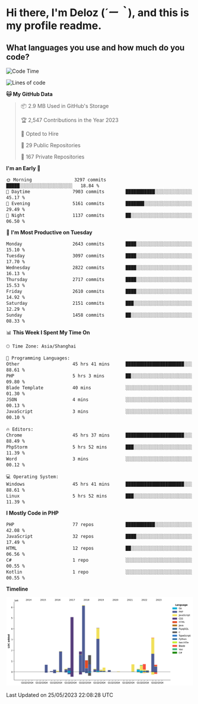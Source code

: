 # **Hi there, I'm Deloz (*´ー｀*), and this is my profile readme.**

## **What languages you use and how much do you code?**

<!--START_SECTION:waka-->
![Code Time](http://img.shields.io/badge/Code%20Time-1%2C530%20hrs%2015%20mins-blue)

![Lines of code](https://img.shields.io/badge/From%20Hello%20World%20I%27ve%20Written-30.7%20million%20lines%20of%20code-blue)

**🐱 My GitHub Data** 

> 📦 2.9 MB Used in GitHub's Storage 
 > 
> 🏆 2,547 Contributions in the Year 2023
 > 
> 💼 Opted to Hire
 > 
> 📜 29 Public Repositories 
 > 
> 🔑 167 Private Repositories 
 > 
**I'm an Early 🐤** 

```text
🌞 Morning                3297 commits        █████░░░░░░░░░░░░░░░░░░░░   18.84 % 
🌆 Daytime                7903 commits        ███████████░░░░░░░░░░░░░░   45.17 % 
🌃 Evening                5161 commits        ███████░░░░░░░░░░░░░░░░░░   29.49 % 
🌙 Night                  1137 commits        ██░░░░░░░░░░░░░░░░░░░░░░░   06.50 % 
```
📅 **I'm Most Productive on Tuesday** 

```text
Monday                   2643 commits        ████░░░░░░░░░░░░░░░░░░░░░   15.10 % 
Tuesday                  3097 commits        ████░░░░░░░░░░░░░░░░░░░░░   17.70 % 
Wednesday                2822 commits        ████░░░░░░░░░░░░░░░░░░░░░   16.13 % 
Thursday                 2717 commits        ████░░░░░░░░░░░░░░░░░░░░░   15.53 % 
Friday                   2610 commits        ████░░░░░░░░░░░░░░░░░░░░░   14.92 % 
Saturday                 2151 commits        ███░░░░░░░░░░░░░░░░░░░░░░   12.29 % 
Sunday                   1458 commits        ██░░░░░░░░░░░░░░░░░░░░░░░   08.33 % 
```


📊 **This Week I Spent My Time On** 

```text
🕑︎ Time Zone: Asia/Shanghai

💬 Programming Languages: 
Other                    45 hrs 41 mins      ██████████████████████░░░   88.61 % 
PHP                      5 hrs 3 mins        ██░░░░░░░░░░░░░░░░░░░░░░░   09.80 % 
Blade Template           40 mins             ░░░░░░░░░░░░░░░░░░░░░░░░░   01.30 % 
JSON                     4 mins              ░░░░░░░░░░░░░░░░░░░░░░░░░   00.13 % 
JavaScript               3 mins              ░░░░░░░░░░░░░░░░░░░░░░░░░   00.10 % 

🔥 Editors: 
Chrome                   45 hrs 37 mins      ██████████████████████░░░   88.49 % 
PhpStorm                 5 hrs 52 mins       ███░░░░░░░░░░░░░░░░░░░░░░   11.39 % 
Word                     3 mins              ░░░░░░░░░░░░░░░░░░░░░░░░░   00.12 % 

💻 Operating System: 
Windows                  45 hrs 41 mins      ██████████████████████░░░   88.61 % 
Linux                    5 hrs 52 mins       ███░░░░░░░░░░░░░░░░░░░░░░   11.39 % 
```

**I Mostly Code in PHP** 

```text
PHP                      77 repos            ███████████░░░░░░░░░░░░░░   42.08 % 
JavaScript               32 repos            ████░░░░░░░░░░░░░░░░░░░░░   17.49 % 
HTML                     12 repos            ██░░░░░░░░░░░░░░░░░░░░░░░   06.56 % 
C#                       1 repo              ░░░░░░░░░░░░░░░░░░░░░░░░░   00.55 % 
Kotlin                   1 repo              ░░░░░░░░░░░░░░░░░░░░░░░░░   00.55 % 
```



**Timeline**

![Lines of Code chart](https://raw.githubusercontent.com/deloz/deloz/main/assets/bar_graph.png)


 Last Updated on 25/05/2023 22:08:28 UTC
<!--END_SECTION:waka-->
